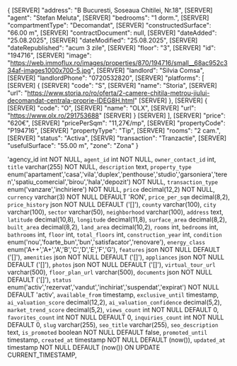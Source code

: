{
[SERVER]     "address": "B Bucuresti, Soseaua Chitilei, Nr.18",
[SERVER]     "agent": "Stefan Meluta",
[SERVER]     "bedrooms": "1 dorm.",
[SERVER]     "compartmentType": "Decomandat",
[SERVER]     "constructedSurface": "66.00 m",
[SERVER]     "contractDocument": null,
[SERVER]     "dateAdded": "25.08.2025",
[SERVER]     "dateModified": "25.08.2025",
[SERVER]     "dateRepublished": "acum 3 zile",
[SERVER]     "floor": "3",
[SERVER]     "id": "194716",
[SERVER]     "image": "https://web.immoflux.ro/images/properties/870/194716/small__68ac952c334af-images1000x700-5.jpg",
[SERVER]     "landlord": "Silvia Comsa",
[SERVER]     "landlordPhone": "0720532820",
[SERVER]     "platforms": [
[SERVER]       {
[SERVER]         "code": "S",
[SERVER]         "name": "Storia",
[SERVER]         "url": "https://www.storia.ro/ro/oferta/2-camere-chitila-metrou-jiului-decomandat-centrala-proprie-IDEG8H.html"
[SERVER]       },
[SERVER]       {
[SERVER]         "code": "O",
[SERVER]         "name": "OLX",
[SERVER]         "url": "https://www.olx.ro/291753688"
[SERVER]       }
[SERVER]     ],
[SERVER]     "price": "620€",
[SERVER]     "pricePerSqm": "11,27€/mp",
[SERVER]     "propertyCode": "P194716",
[SERVER]     "propertyType": "Tip",
[SERVER]     "rooms": "2 cam.",
[SERVER]     "status": "Activa",
[SERVR]     "transaction": "Tranzactie",
[SERVER]     "usefulSurface": "55.00 m",
     "zone": "Zona"
 }
  
  
  'agency_id int NOT NULL,
	`agent_id` int NOT NULL,
	`owner_contact_id` int,
	`title` varchar(255) NOT NULL,
	`description` text,
	`property_type` enum('apartament','casa','vila','duplex','penthouse','studio','garsoniera','teren','spatiu_comercial','birou','hala','depozit') NOT NULL,
	`transaction_type` enum('vanzare','inchiriere') NOT NULL,
	`price` decimal(12,2) NOT NULL,
	`currency` varchar(3) NOT NULL DEFAULT 'RON',
	`price_per_sqm` decimal(8,2),
	`price_history` json NOT NULL DEFAULT ('[]'),
	`county` varchar(100),
	`city` varchar(100),
	`sector` varchar(50),
	`neighborhood` varchar(100),
	`address` text,
	`latitude` decimal(10,8),
	`longitude` decimal(11,8),
	`surface_area` decimal(8,2),
	`built_area` decimal(8,2),
	`land_area` decimal(10,2),
	`rooms` int,
	`bedrooms` int,
	`bathrooms` int,
	`floor` int,
	`total_floors` int,
	`construction_year` int,
	`condition` enum('nou','foarte_bun','bun','satisfacator','renovare'),
	`energy_class` enum('A++','A+','A','B','C','D','E','F','G'),
	`features` json NOT NULL DEFAULT ('[]'),
	`amenities` json NOT NULL DEFAULT ('[]'),
	`appliances` json NOT NULL DEFAULT ('[]'),
	`photos` json NOT NULL DEFAULT ('[]'),
	`virtual_tour_url` varchar(500),
	`floor_plan_url` varchar(500),
	`documents` json NOT NULL DEFAULT ('[]'),
	`status` enum('activ','rezervat','vandut','inchiriat','suspendat','expirat') NOT NULL DEFAULT 'activ',
	`available_from` timestamp,
	`exclusive_until` timestamp,
	`ai_valuation_score` decimal(12,2),
	`ai_valuation_confidence` decimal(5,2),
	`market_trend_score` decimal(5,2),
	`views_count` int NOT NULL DEFAULT 0,
	`favorites_count` int NOT NULL DEFAULT 0,
	`inquiries_count` int NOT NULL DEFAULT 0,
	`slug` varchar(255),
	`seo_title` varchar(255),
	`seo_description` text,
	`is_promoted` boolean NOT NULL DEFAULT false,
	`promoted_until` timestamp,
	`created_at` timestamp NOT NULL DEFAULT (now()),
	`updated_at` timestamp NOT NULL DEFAULT (now()) ON UPDATE CURRENT_TIMESTAMP,

